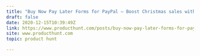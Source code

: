 ```yaml
---
title: "Buy Now Pay Later Forms for PayPal — Boost Christmas sales with interest-free installments"
draft: false
date: 2020-12-15T10:39:49Z
link: https://www.producthunt.com/posts/buy-now-pay-later-forms-for-paypal?utm_medium=RSS&utm_source=hune
site: www.producthunt.com
topic: product hunt  

---
```

